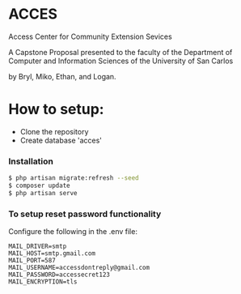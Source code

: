 # ACCES
Access Center for Community Extension Sevices

A Capstone Proposal presented to the faculty of the Department of Computer and Information Sciences of the University of San Carlos

by Bryl, Miko, Ethan, and Logan.

# How to setup:

  - Clone the repository
  - Create database 'acces'

### Installation

```sh
$ php artisan migrate:refresh --seed
$ composer update
$ php artisan serve
```

### To setup reset password functionality

Configure the following in the .env file:

    MAIL_DRIVER=smtp
    MAIL_HOST=smtp.gmail.com
    MAIL_PORT=587
    MAIL_USERNAME=accessdontreply@gmail.com
    MAIL_PASSWORD=accessecret123
    MAIL_ENCRYPTION=tls